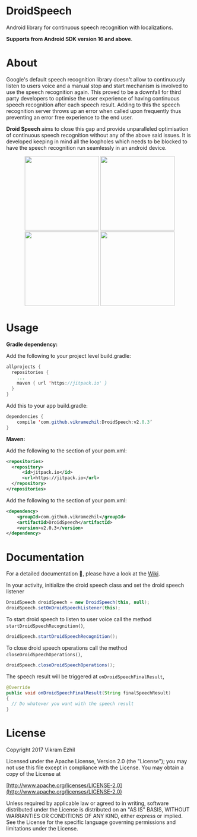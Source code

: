 # DroidSpeech
Android library for continuous speech recognition with localizations.

<b>Supports from Android SDK version 16 and above</b>.

<b><h1>About</h1></b>
Google's default speech recognition library doesn't allow to continuously listen to users voice and a manual stop and start mechanism is involved to use the speech recognition again. This proved to be a downfall for third party developers to optimise the user experience of having continuous speech recognition after each speech result. Adding to this the speech recognition server throws up an error when called upon frequently thus preventing an error free experience to the end user. 

<b>Droid Speech</b> aims to close this gap and provide unparalleled optimisation of continuous speech recognition without any of the above said issues. It is developed keeping in mind all the loopholes which needs to be blocked to have the speech recognition run seamlessly in an android device.

<p align="center">
  <img src="https://user-images.githubusercontent.com/12429051/32413548-67f1805a-c239-11e7-8232-dd0a24e5c491.png" width="200"/>
    <img src="https://user-images.githubusercontent.com/12429051/32413549-68210c58-c239-11e7-96ec-62be7a944eba.png" width="200"/>
  <img src="https://user-images.githubusercontent.com/12429051/32413547-67beb4d6-c239-11e7-861f-a3808bd2c1e7.png" width="200"/>
  <img src="https://user-images.githubusercontent.com/12429051/32413550-684f8b46-c239-11e7-89d5-b4ab4905b369.png" width="200"/>
</p>

<b><h1>Usage</h1></b>
<b>Gradle dependency:</b>

Add the following to your project level build.gradle:

```java
allprojects {
  repositories {
    ...
    maven { url 'https://jitpack.io' }
  }
}
```

Add this to your app build.gradle:

```java
dependencies {
    compile 'com.github.vikramezhil:DroidSpeech:v2.0.3’
}
```

<b>Maven:</b>

Add the following to the <repositories> section of your pom.xml:

```xml
<repositories>
  <repository>
      <id>jitpack.io</id>
      <url>https://jitpack.io</url>
  </repository>
</repositories>
```

Add the following to the <dependencies> section of your pom.xml:

```xml
<dependency>
    <groupId>com.github.vikramezhil</groupId>
    <artifactId>DroidSpeech</artifactId>
    <version>v2.0.3</version>
</dependency>
```

<b><h1>Documentation</h1></b>

For a detailed documentation 📔, please have a look at the [Wiki](https://github.com/vikramezhil/DroidSpeech/wiki).

In your activity, initialize the droid speech class and set the droid speech listener

```java
DroidSpeech droidSpeech = new DroidSpeech(this, null);
droidSpeech.setOnDroidSpeechListener(this);
```
To start droid speech to listen to user voice call the method `startDroidSpeechRecognition()`,

```java
droidSpeech.startDroidSpeechRecognition();
```
To close droid speech operations call the method `closeDroidSpeechOperations()`,

```java
droidSpeech.closeDroidSpeechOperations();
```

The speech result will be triggered at `onDroidSpeechFinalResult`,

```java
@Override
public void onDroidSpeechFinalResult(String finalSpeechResult)
{
  // Do whatever you want with the speech result
}
```

<b><h1>License</h1></b>

Copyright 2017 Vikram Ezhil

Licensed under the Apache License, Version 2.0 (the "License"); you may not use this file except in compliance with the License. You may obtain a copy of the License at

[http://www.apache.org/licenses/LICENSE-2.0](http://www.apache.org/licenses/LICENSE-2.0)

Unless required by applicable law or agreed to in writing, software distributed under the License is distributed on an "AS IS" BASIS, WITHOUT WARRANTIES OR CONDITIONS OF ANY KIND, either express or implied. See the License for the specific language governing permissions and limitations under the License.
